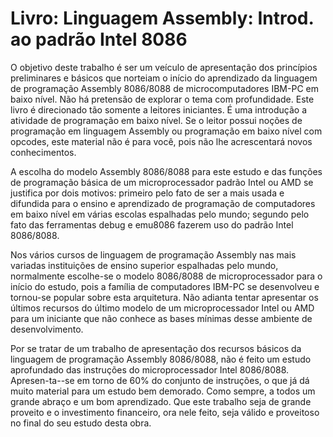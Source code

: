 # Livro: Linguagem Assembly: Introd. ao padrão Intel 8086

O objetivo deste trabalho é ser um veículo de apresentação dos princípios preliminares e básicos que norteiam o início do aprendizado da linguagem de programação Assembly 8086/8088 de microcomputadores IBM-PC em baixo nível. Não há pretensão de explorar o tema com profundidade. Este livro é direcionado tão somente a leitores iniciantes. É uma introdução a atividade de programação em baixo nível. Se o leitor possui noções de programação em linguagem Assembly ou programação em baixo nível com opcodes, este material não é para você, pois não lhe acrescentará novos conhecimentos.

A escolha do modelo Assembly 8086/8088 para este estudo e das funções de programação básica de um microprocessador padrão Intel ou AMD se justifica por dois motivos: primeiro pelo fato de ser a mais usada e difundida para o ensino e aprendizado de programação de computadores em baixo nível em várias escolas espalhadas pelo mundo; segundo pelo fato das ferramentas debug e emu8086 fazerem uso do padrão Intel 8086/8088.

Nos vários cursos de linguagem de programação Assembly nas mais variadas instituições de ensino superior espalhadas pelo mundo, normalmente escolhe-se o modelo 8086/8088 de microprocessador para o início do estudo, pois a família de computadores IBM-PC se desenvolveu e tornou-se popular sobre esta arquitetura. Não adianta tentar apresentar os últimos recursos do último modelo de um microprocessador Intel ou AMD para um iniciante que não conhece as bases mínimas desse ambiente de desenvolvimento.

Por se tratar de um trabalho de apresentação dos recursos básicos da linguagem de programação Assembly 8086/8088, não é feito um estudo aprofundado das instruções do microprocessador Intel 8086/8088. Apresen-ta--se em torno de 60% do conjunto de instruções, o que já dá muito material para um estudo bem demorado.
Como sempre, a todos um grande abraço e um bom aprendizado. Que este trabalho seja de grande proveito e o investimento financeiro, ora nele feito, seja válido e proveitoso no final do seu estudo desta obra.
